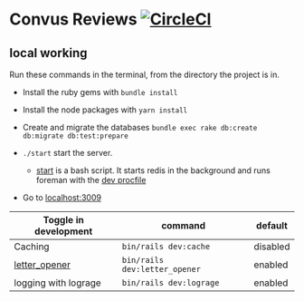 # Convus Reviews [![CircleCI](https://dl.circleci.com/status-badge/img/gh/convus/convus_reviews/tree/main.svg?style=svg)](https://dl.circleci.com/status-badge/redirect/gh/convus/convus_reviews/tree/main)


## local working

Run these commands in the terminal, from the directory the project is in.

- Install the ruby gems with `bundle install`

- Install the node packages with `yarn install`

- Create and migrate the databases `bundle exec rake db:create db:migrate db:test:prepare`

- `./start` start the server.

  - [start](start) is a bash script. It starts redis in the background and runs foreman with the [dev procfile](Procfile_development)

- Go to [localhost:3009](http://localhost:3009)

| Toggle in development | command                      | default  |
| ---------             | -------                      | -------  |
| Caching               | `bin/rails dev:cache`        | disabled |
| [letter_opener](https://github.com/ryanb/letter_opener)     | `bin/rails dev:letter_opener` | enabled  |
| logging with lograge  | `bin/rails dev:lograge`       | enabled  |

